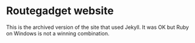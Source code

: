 # Routegadget website

This is the archived version of the site that used Jekyll. It was OK but Ruby on Windows is not a winning combination.